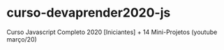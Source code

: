# curso-devaprender2020-js
Curso Javascript Completo 2020 [Iniciantes] + 14 Mini-Projetos (youtube março/20)
